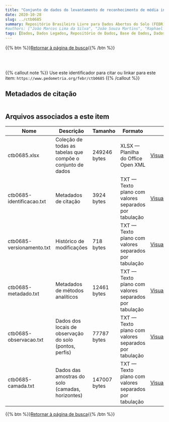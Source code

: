 ```yaml
---
title: "Conjunto de dados do levantamento de reconhecimento de média intensidade 'Levantamento de Reconhecimento de Média Intensidade dos Solos e Avaliação da Aptidão Agrícola das Terras da Área do Pólo Tapajós.'"
date: 2020-10-28
slug: ../ctb0685
summary: Repositório Brasileiro Livre para Dados Abertos do Solo (FEBR) | A febre dos dados de solo no Brasil
#authors: ["João Marcos Lima da Silva", "João Souza Martins", "Raphael David dos Santos", "Amarindo Fausto Soares", "Antônio Agostinho Cavalcanti Lima", "José Raimundo Natividade Ferreira Gama", "Paulo Lacerda dos Santos", "Raimundo Silva Rego", "Washinton de Oliveira Barreto", "Maria Amélia de Moraes Duriez", "Ruth Andrade Leal Johas", "Wilson Sant-Anna", "Raphael Minotti Bloise", "Gisa Nara C. Moreira", "José Lopes de Paula", "Luiz Eduardo Ferreira Fontes", "Terezinha da CCosta Lima", "Evanda Maria Rodrigues", "Loiva Lizia Antonello", "Therezinha Xavier Bastos."]
tags: [Dados, Dados Legados, Repositório de Dados, Base de Dados, Dados Abertos]
---
```


<style>
div.alert > div {
    font-size: 0.8rem;
}
</style>

{{% btn %}}<a href="/febr/buscar/">Retornar à página de busca</a>{{% /btn %}}

<br>
<br>

{{% callout note %}}
Use este identificador para citar ou linkar para este item: `https://www.pedometria.org/febr/ctb0685`
{{% /callout %}}

## Metadados de citação

<table>
<!-- Fonte: https://gist.github.com/jfreels/6814721 -->
<script src="https://d3js.org/d3.v3.min.js" charset="utf-8"></script>
<script type='text/javascript' src='/febr/buscar/script.js'></script>
<script type='text/javascript'>
  d3.tsv('ctb0685-identificacao.txt',function (data) {
    var columns = ['campo', 'valor']
    tabulate(data, columns)
  })
</script>
</table>

## Arquivos associados a este item

<table style="width:100%">
  <thead>
    <tr>
      <th>Nome</th>
      <th>Descrição</th>
      <th>Tamanho</th>
      <th>Formato</th>
      <th></th>
    </tr>
  </thead>
  <tbody>
    <tr>
      <td>ctb0685.xlsx</td>
      <td>Coleção de todas as tabelas que compõe o conjunto de dados</td>
      <td>249246 bytes</td>
      <td>XLSX — Planilha do Office Open XML</td>
      <td><a href="https://cloud.utfpr.edu.br/index.php/s/Df6dhfzYJ1DDeso/download?path=%2Fctb0685&files=ctb0685.xlsx" class="btn btn-primary btn-block" role="button">Visualizar/Abrir</a></td>
    </tr>
    <tr>
      <td>ctb0685-identificacao.txt</td>
      <td>Metadados de citação</td>
      <td>3924 bytes</td>
      <td>TXT — Texto plano com valores separados por tabulação</td>
      <td><a href="https://cloud.utfpr.edu.br/index.php/s/Df6dhfzYJ1DDeso/download?path=%2Fctb0685&files=ctb0685-identificacao.txt" class="btn btn-primary btn-block" role="button">Visualizar/Abrir</a></td>
    </tr>
    <tr>
      <td>ctb0685-versionamento.txt</td>
      <td>Histórico de modificações</td>
      <td>718 bytes</td>
      <td>TXT — Texto plano com valores separados por tabulação</td>
      <td><a href="https://cloud.utfpr.edu.br/index.php/s/Df6dhfzYJ1DDeso/download?path=%2Fctb0685&files=ctb0685-versionamento.txt" class="btn btn-primary btn-block" role="button">Visualizar/Abrir</a></td>
    </tr>
    <tr>
      <td>ctb0685-metadado.txt</td>
      <td>Metadados de métodos analíticos</td>
      <td>12461 bytes</td>
      <td>TXT — Texto plano com valores separados por tabulação</td>
      <td><a href="https://cloud.utfpr.edu.br/index.php/s/Df6dhfzYJ1DDeso/download?path=%2Fctb0685&files=ctb0685-metadado.txt" class="btn btn-primary btn-block" role="button">Visualizar/Abrir</a></td>
    </tr>
    <tr>
      <td>ctb0685-observacao.txt</td>
      <td>Dados dos locais de observação do solo (pontos, perfis)</td>
      <td>77787 bytes</td>
      <td>TXT — Texto plano com valores separados por tabulação</td>
      <td><a href="https://cloud.utfpr.edu.br/index.php/s/Df6dhfzYJ1DDeso/download?path=%2Fctb0685&files=ctb0685-observacao.txt" class="btn btn-primary btn-block" role="button">Visualizar/Abrir</a></td>
    </tr>
    <tr>
      <td>ctb0685-camada.txt</td>
      <td>Dados das amostras do solo (camadas, horizontes)</td>
      <td>147007 bytes</td>
      <td>TXT — Texto plano com valores separados por tabulação</td>
      <td><a href="https://cloud.utfpr.edu.br/index.php/s/Df6dhfzYJ1DDeso/download?path=%2Fctb0685&files=ctb0685-camada.txt" class="btn btn-primary btn-block" role="button">Visualizar/Abrir</a></td>
    </tr>
  </tbody>
</table>

{{% btn %}}<a href="/febr/buscar/">Retornar à página de busca</a>{{% /btn %}}
